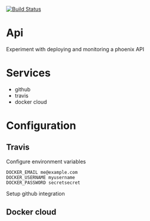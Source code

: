 [![Build Status](https://travis-ci.org/mru2/phoenix_in_production.svg?branch=master)](https://travis-ci.org/mru2/phoenix_in_production)

# Api

Experiment with deploying and monitoring a phoenix API

# Services

- github
- travis
- docker cloud

# Configuration

## Travis

Configure environment variables

```
DOCKER_EMAIL me@example.com
DOCKER_USERNAME myusername
DOCKER_PASSWORD secretsecret
```

Setup github integration

## Docker cloud

